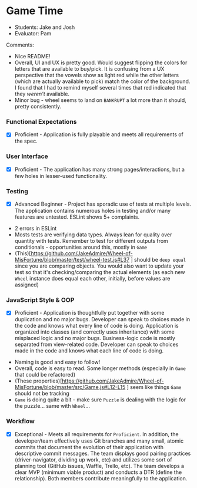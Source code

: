 # Game Time
* Students: Jake and Josh
* Evaluator: Pam

Comments:
* Nice README!
* Overall, UI and UX is pretty good. Would suggest flipping the colors for letters that are available to buy/pick. It is confusing from a UX perspective that the vowels show as light red while the other letters (which are actually available to pick) match the color of the background. I found that I had to remind myself several times that red indicated that they _weren't_ available.
* Minor bug - wheel seems to land on `BANKRUPT` a lot more than it should, pretty consistently.


### Functional Expectations

* [x] Proficient - Application is fully playable and meets all requirements of the spec.

### User Interface

* [x] Proficient - The application has many strong pages/interactions, but a few holes in lesser-used functionality.

### Testing

* [x] Advanced Beginner - Project has sporadic use of tests at multiple levels. The application contains numerous holes in testing and/or many features are untested. ESLint shows 5+ complaints.

* 2 errors in ESLint
* Mosts tests are verifying data types. Always lean for quality over quantity with tests. Remember to test for different outputs from conditionals - opportunities around this, mostly in `Game`
* (This)[https://github.com/JakeAdmire/Wheel-of-MisFortune/blob/master/test/wheel-test.js#L37 ] should be `deep equal` since you are comparing objects. You would also want to update your test so that it's checking/comparing the actual elements (as each new `Wheel` instance does equal each other, initially, before values are assigned)

### JavaScript Style & OOP


* [x] Proficient - Application is thoughtfully put together with some duplication and no major bugs. Developer can speak to choices made in the code and knows what every line of code is doing. Application is organized into classes (and correctly uses inheritance) with some misplaced logic and no major bugs. Business-logic code is mostly separated from view-related code. Developer can speak to choices made in the code and knows what each line of code is doing.

* Naming is good and easy to follow!
* Overall, code is easy to read. Some longer methods (especially in `Game` that could be refactored)
* (These properties)[https://github.com/JakeAdmire/Wheel-of-MisFortune/blob/master/src/Game.js#L12-L15 ] seem like things `Game` should not be tracking
* `Game` is doing quite a bit - make sure `Puzzle` is dealing with the logic for the puzzle... same with `Wheel`...

### Workflow

* [x] Exceptional - Meets all requirements for `Proficient`. In addition, the developer/team effectively uses Git branches and many small, atomic commits that document the evolution of their application with descriptive commit messages. The team displays good pairing practices (driver-navigator, dividing up work, etc) and utilizes some sort of planning tool (GitHub issues, Waffle, Trello, etc). The team develops a clear MVP (minimum viable product) and conducts a DTR (define the relationship). Both members contribute meaningfully to the application.